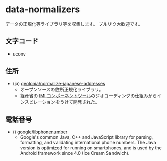 # data-normalizers

データの正規化等ライブラリ等を収集します。
プルリク大歓迎です。

## 文字コード

- uconv

## 住所

- (ja) [geolonia/normalize-japanese-addresses](https://github.com/geolonia/normalize-japanese-addresses)
  - オープンソースの住所正規化ライブラリ。
  - 経産省の [IMI コンポーネントツール](https://info.gbiz.go.jp/tools/imi_tools/)のジオコーディングの仕組みからインスピレーションをうけて開発された。

## 電話番号

- () [google/libphonenumber](https://github.com/google/libphonenumber)
  - Google's common Java, C++ and JavaScript library for parsing, formatting, and validating international phone numbers. The Java version is optimized for running on smartphones, and is used by the Android framework since 4.0 (Ice Cream Sandwich).
